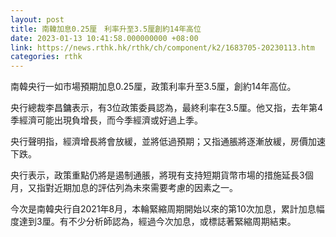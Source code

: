 ```yaml
---
layout: post
title: 南韓加息0.25厘　利率升至3.5厘創約14年高位
date: 2023-01-13 10:41:58.000000000 +08:00
link: https://news.rthk.hk/rthk/ch/component/k2/1683705-20230113.htm
categories: rthk
---
```


南韓央行一如市場預期加息0.25厘，政策利率升至3.5厘，創約14年高位。

央行總裁李昌鏞表示，有3位政策委員認為，最終利率在3.5厘。他又指，去年第4季經濟可能出現負增長，而今季經濟或好過上季。

央行聲明指，經濟增長將會放緩，並將低過預期；又指通脹將逐漸放緩，房價加速下跌。

央行表示，政策重點仍將是遏制通脹，將現有支持短期貨幣市場的措施延長3個月，又指對近期加息的評估列為未來需要考慮的因素之一。

今次是南韓央行自2021年8月，本輪緊縮周期開始以來的第10次加息，累計加息幅度達到3厘。有不少分析師認為，經過今次加息，或標誌著緊縮周期結束。

